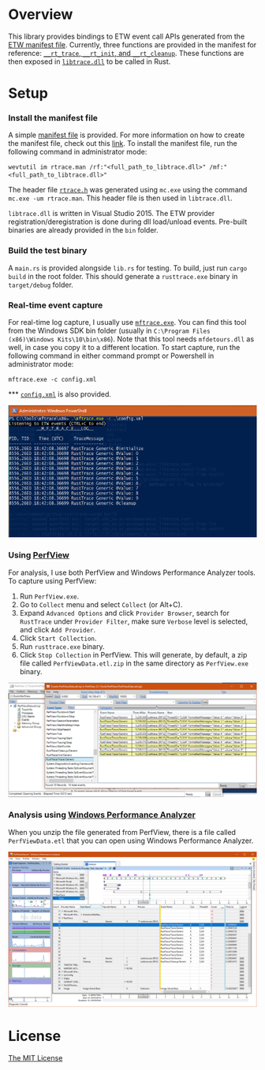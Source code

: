 # Overview

This library provides bindings to ETW event call APIs generated from the [ETW manifest file](./manifest/rtrace.man). Currently, three functions are provided in the manifest for reference: [`__rt_trace`, `__rt_init`, and `__rt_cleanup`](./libtrace/libtrace/exports.def). These functions are then exposed in [`libtrace.dll`](./libtrace/libtrace/libtrace.cpp) to be called in Rust.

# Setup

### Install the manifest file

A simple [manifest file](./manifest/rtrace.man) is provided. For more information on how to create the manifest file, check out this [link](https://msdn.microsoft.com/en-us/library/windows/desktop/dd996930(v=vs.85).aspx). To install the manifest file, run the following command in administrator mode:

```
wevtutil im rtrace.man /rf:"<full_path_to_libtrace.dll>" /mf:"<full_path_to_libtrace.dll>"
```

The header file [`rtrace.h`](./manifest/rtrace.h) was generated using `mc.exe` using the command `mc.exe -um rtrace.man`. This header file is then used in `libtrace.dll`.

`libtrace.dll` is written in Visual Studio 2015. The ETW provider registration/deregistration is done during dll load/unload events. Pre-built binaries are already provided in the `bin` folder.

### Build the test binary

A `main.rs` is provided alongside `lib.rs` for testing. To build, just run `cargo build` in the root folder. This should generate a `rusttrace.exe` binary in `target/debug` folder.

### Real-time event capture

For real-time log capture, I usually use [`mftrace.exe`](https://msdn.microsoft.com/en-us/library/windows/desktop/ff685370(v=vs.85).aspx). You can find this tool from the Windows SDK bin folder (usually in `C:\Program Files (x86)\Windows Kits\10\bin\x86`). Note that this tool needs `mfdetours.dll` as well, in case you copy it to a different location. To start capture, run the following command in either command prompt or Powershell in administrator mode:

```
mftrace.exe -c config.xml
```

*** [`config.xml`](./manifest/config.xml) is also provided.

![mftrace](./assets/mftrace.png)

### Using [PerfView](https://github.com/Microsoft/perfview)

For analysis, I use both PerfView and Windows Performance Analyzer tools. To capture using PerfView:

1. Run `PerfView.exe`.
2. Go to `Collect` menu and select `Collect` (or Alt+C).
3. Expand `Advanced Options` and click `Provider Browser`, search for `RustTrace` under `Provider Filter`, make sure `Verbose` level is selected, and click `Add Provider`.
4. Click `Start Collection`.
5. Run `rusttrace.exe` binary.
6. Click `Stop Collection` in PerfView. This will generate, by default, a zip file called `PerfViewData.etl.zip` in the same directory as `PerfView.exe` binary.

![perfview](./assets/perfview.png)

### Analysis using [Windows Performance Analyzer](https://msdn.microsoft.com/en-us/library/windows/hardware/hh448170.aspx)

When you unzip the file generated from PerfView, there is a file called `PerfViewData.etl` that you can open using Windows Performance Analyzer.

![wpa](./assets/wpa.png)

# License

[The MIT License](./LICENSE.md)
